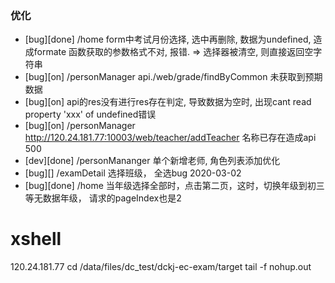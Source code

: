 
### 优化
- [bug][done] /home form中考试月份选择, 选中再删除, 数据为undefined, 造成formate 函数获取的参数格式不对, 报错. => 选择器被清空, 则直接返回空字符串
- [bug][on] /personManager  api./web/grade/findByCommon 未获取到预期数据
- [bug][on] api的res没有进行res存在判定, 导致数据为空时, 出现cant read property 'xxx' of undefined错误
- [bug][on] /personManager http://120.24.181.77:10003/web/teacher/addTeacher 名称已存在造成api 500
- [dev][done] /personMananger 单个新增老师, 角色列表添加优化
- [bug][] /examDetail 选择班级， 全选bug
2020-03-02 
- [bug][done] /home 当年级选择全部时，点击第二页，这时，切换年级到初三等无数据年级， 请求的pageIndex也是2


# xshell
120.24.181.77
cd /data/files/dc_test/dckj-ec-exam/target
tail -f nohup.out
